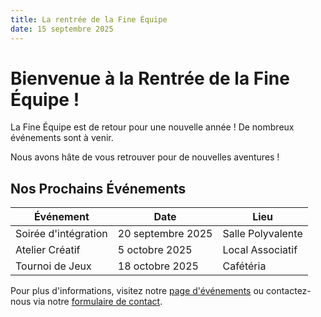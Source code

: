 ```yaml
---
title: La rentrée de la Fine Équipe
date: 15 septembre 2025
---
```


# Bienvenue à la Rentrée de la Fine Équipe !

La Fine Équipe est de retour pour une nouvelle année ! De nombreux événements sont à venir.

Nous avons hâte de vous retrouver pour de nouvelles aventures !

## Nos Prochains Événements

| Événement            | Date              | Lieu              |
| -------------------- | ----------------- | ----------------- |
| Soirée d'intégration | 20 septembre 2025 | Salle Polyvalente |
| Atelier Créatif      | 5 octobre 2025    | Local Associatif  |
| Tournoi de Jeux      | 18 octobre 2025   | Cafétéria         |

Pour plus d'informations, visitez notre [page d'événements](/blog) ou contactez-nous via notre [formulaire de contact](/about).
